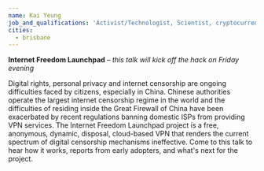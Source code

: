 ```yaml
---
name: Kai Yeung
job_and_qualifications: 'Activist/Technologist, Scientist, cryptocurrency trader and poker player'
cities:
  - brisbane
---
```

**Internet Freedom Launchpad** – _this talk will kick off the hack on Friday evening_

Digital rights, personal privacy and internet censorship are ongoing difficulties faced by citizens, especially in China. Chinese authorities operate the largest internet censorship regime in the world and the difficulties of residing inside the Great Firewall of China have been exacerbated by recent regulations banning domestic ISPs from providing VPN services. The Internet Freedom Launchpad project is a free, anonymous, dynamic, disposal, cloud-based VPN that renders the current spectrum of digital censorship mechanisms ineffective. Come to this talk to hear how it works, reports from early adopters, and what's next for the project.
